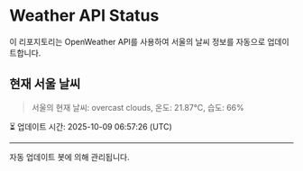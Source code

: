 
# Weather API Status

이 리포지토리는 OpenWeather API를 사용하여 서울의 날씨 정보를 자동으로 업데이트합니다.

## 현재 서울 날씨
> 서울의 현재 날씨: overcast clouds, 온도: 21.87°C, 습도: 66%

⏳ 업데이트 시간: 2025-10-09 06:57:26 (UTC)

---
자동 업데이트 봇에 의해 관리됩니다.
